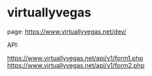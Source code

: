 # virtuallyvegas

page:
https://www.virtuallyvegas.net/dev/

API:

https://www.virtuallyvegas.net/api/v1/form1.php <br>
https://www.virtuallyvegas.net/api/v1/form2.php
